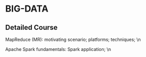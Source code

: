 # BIG-DATA #
## Detailed Course ##  

MapReduce (MR): motivating scenario; platforms; techniques; \n

Apache Spark fundamentals: Spark application; \n
